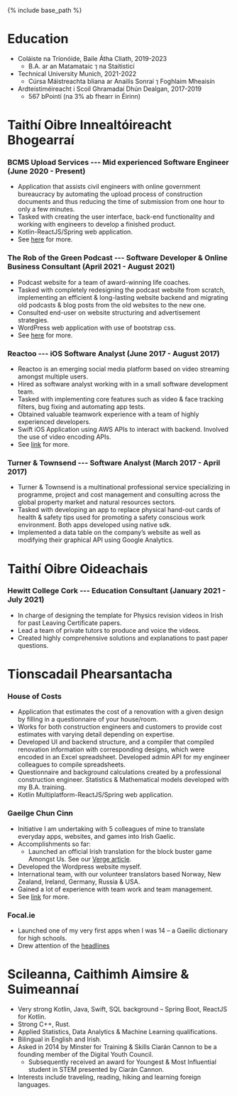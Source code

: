 {% include base_path %}

Education
======
* Coláiste na Tríonóide, Baile Átha Cliath, 2019-2023
    * B.A. ar an Matamataic ⁊ na Staitisticí
* Technical University Munich, 2021-2022
    * Cúrsa Máistreachta bliana ar Anailís Sonraí ⁊ Foghlaim Mheaisín
* Ardteistiméireacht i Scoil Ghramadaí Dhún Dealgan, 2017-2019
    * 567 bPointí (na 3% ab fhearr in Éirinn)

Taithí Oibre Innealtóireacht Bhogearraí
======
### BCMS Upload Services --- Mid experienced Software Engineer (June 2020 - Present)
  * Application that assists civil engineers with online government bureaucracy by automating the upload process of construction documents and thus reducing the time of submission from one hour to only a few minutes.
  * Tasked with creating the user interface, back-end functionality and working with engineers to develop a finished product.
  * Kotlin-ReactJS/Spring web application.
  * See [here](https://bcms-upload.ie "here") for more.
  
### The Rob of the Green Podcast --- Software Developer & Online Business Consultant (April 2021 - August 2021)
  * Podcast website for a team of award-winning life coaches.
  * Tasked with completely redesigning the podcast website from scratch, implementing an efficient & long-lasting website
backend and migrating old podcasts & blog posts from the old websites to the new one.
  * Consulted end-user on website structuring and advertisement strategies.
  * WordPress web application with use of bootstrap css.
  * See [here](https://robofthegreen.ie) for more.

### Reactoo --- iOS Software Analyst (June 2017 - August 2017)
  * Reactoo is an emerging social media platform based on video streaming amongst multiple users.
  * Hired as software analyst working with in a small software development team.
  * Tasked with implementing core features such as video & face tracking filters, bug fixing and automating app tests.
  * Obtained valuable teamwork experience with a team of highly experienced developers.
  * Swift iOS Application using AWS APIs to interact with backend. Involved the use of video encoding APIs.  
  * See [link](https://reactoo.com) for more.

### Turner & Townsend --- Software Analyst (March 2017 - April 2017)
  * Turner & Townsend is a multinational professional service specializing in programme, project and cost management and
consulting across the global property market and natural resources sectors.
  * Tasked with developing an app to replace physical hand-out cards of health & safety tips used for promoting a safety conscious work environment. Both apps developed using native sdk.
  * Implemented a data table on the company’s website as well as modifying their graphical API using Google Analytics.

Taithí Oibre Oideachais
======
### Hewitt College Cork --- Education Consultant (January 2021 - July 2021)
  * In charge of designing the template for Physics revision videos in Irish for past Leaving Certificate papers.
  * Lead a team of private tutors to produce and voice the videos.
  * Created highly comprehensive solutions and explanations to past paper questions.

Tionscadail Phearsantacha
======
### House of Costs
  * Application that estimates the cost of a renovation with a given design by filling in a questionnaire of your house/room.
  * Works for both construction engineers and customers to provide cost estimates with varying detail depending on expertise.
  * Developed UI and backend structure, and a compiler that compiled renovation information with corresponding designs,
which were encoded in an Excel spreadsheet. Developed admin API for my engineer colleagues to compile spreadsheets.
  * Questionnaire and background calculations created by a professional construction engineer. Statistics & Mathematical
models developed with my B.A. training.
  * Kotlin Multiplatform-ReactJS/Spring web application.

### Gaeilge Chun Cinn
  * Initiative I am undertaking with 5 colleagues of mine to translate everyday apps, websites, and games into Irish Gaelic.
  * Accomplishments so far:
    * Launched an official Irish translation for the block buster game Amongst Us. See our [Verge article](https://www.theverge.com/2021/7/16/22579968/among-us-official-irish-translation "Verge article").
  * Developed the Wordpress website myself.
  * International team, with our volunteer translators based Norway, New Zealand, Ireland, Germany, Russia & USA.
  * Gained a lot of experience with team work and team management.
  * See [link](http://gaeilgechuncinn.com/en/ "here") for more.

### Focal.ie
  * Launched one of my very first apps when I was 14 – a Gaeilic dictionary for high schools.
  * Drew attention of the [headlines](https://www.independent.ie/regionals/argus/entertainment/appy-launch-for-teen-31017372.html "headlines")

Scileanna, Caithimh Aimsire & Suimeannaí
======
* Very strong Kotlin, Java, Swift, SQL background – Spring Boot, ReactJS for Kotlin.
* Strong C++, Rust.
* Applied Statistics, Data Analytics & Machine Learning qualifications.
* Bilingual in English and Irish.
* Asked in 2014 by Minster for Training & Skills Ciarán Cannon to be a founding member of the Digital Youth Council.
  * Subsequently received an award for Youngest & Most Influential student in STEM presented by Ciarán Cannon.
* Interests include traveling, reading, hiking and learning foreign languages.